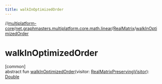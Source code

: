```yaml
---
title: walkInOptimizedOrder
---
```

//[multiplatform-core](../../../index.html)/[net.graphmasters.multiplatform.core.math.linear](../index.html)/[RealMatrix](index.html)/[walkInOptimizedOrder](walk-in-optimized-order.html)



# walkInOptimizedOrder



[common]\
abstract fun [walkInOptimizedOrder](walk-in-optimized-order.html)(visitor: [RealMatrixPreservingVisitor](../-real-matrix-preserving-visitor/index.html)): [Double](https://kotlinlang.org/api/latest/jvm/stdlib/kotlin/-double/index.html)




